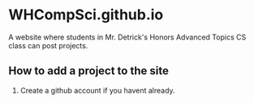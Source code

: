 # WHCompSci.github.io

A website where students in Mr. Detrick's Honors Advanced Topics CS class can post projects.

## How to add a project to the site

1. Create a github account if you havent already.
<!-- 2. Ask Mr. Detrick to -->
